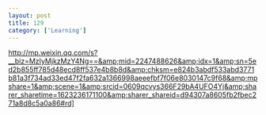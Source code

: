 ```yaml
---
layout: post
title: 129
category: ['Learning']
---
```


http://mp.weixin.qq.com/s?__biz=MzIyMjkzMzY4Ng==&amp;mid=2247488626&amp;idx=1&amp;sn=5ed2b855ff785d48ecd8ff537e4b8b8d&amp;chksm=e824b3abdf533abd3771b81a3f734ad33ed47f2fa632a1366998aeeefbf7f06e8030147c9f68&amp;mpshare=1&amp;scene=1&amp;srcid=0609qcvys366F29bA4UFO4Yj&amp;sharer_sharetime=1623236171100&amp;sharer_shareid=d94307a8605fb2fbec271a8d8c5a0a86#rd]



